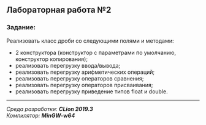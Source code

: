 ## Лабораторная работа №2
### Задание:
Реализовать класс дроби со следующими полями и методами:  

- 2 конструктора (конструктор с параметрами по умолчанию, конструктор копирования);
- реализовать перегрузку ввода/вывода;
- реализовать перегрузку арифметических операций;
- реализовать перегрузку операторов сравнения;
- реализовать перегрузку операторов присваивания;
- реализовать перегрузку приведение типов float и double.

------
*Среда разработки: **CLion 2019.3***  
*Компилятор: **MinGW-w64***